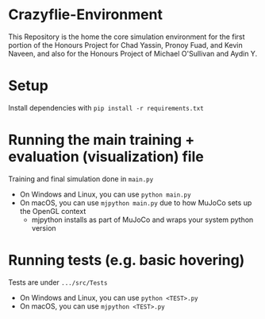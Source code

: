 # Crazyflie-Environment

This Repository is the home the core simulation environment for the first portion of the Honours Project for Chad Yassin, Pronoy Fuad, and Kevin Naveen, and also for the Honours Project of Michael O'Sullivan and Aydin Y.

# Setup

Install dependencies with `pip install -r requirements.txt`

# Running the main training + evaluation (visualization) file

Training and final simulation done in `main.py`
- On Windows and Linux, you can use `python main.py`
- On macOS, you can use `mjpython main.py` due to how MuJoCo sets up the OpenGL context
  - mjpython installs as part of MuJoCo and wraps your system python version

# Running tests (e.g. basic hovering)

Tests are under `.../src/Tests`
- On Windows and Linux, you can use `python <TEST>.py`
- On macOS, you can use `mjpython <TEST>.py`
